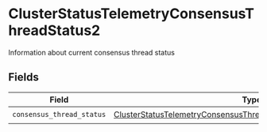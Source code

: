 # ClusterStatusTelemetryConsensusThreadStatus2

Information about current consensus thread status


## Fields

| Field                                                                                                                                                         | Type                                                                                                                                                          | Required                                                                                                                                                      | Description                                                                                                                                                   |
| ------------------------------------------------------------------------------------------------------------------------------------------------------------- | ------------------------------------------------------------------------------------------------------------------------------------------------------------- | ------------------------------------------------------------------------------------------------------------------------------------------------------------- | ------------------------------------------------------------------------------------------------------------------------------------------------------------- |
| `consensus_thread_status`                                                                                                                                     | [ClusterStatusTelemetryConsensusThreadStatus2ConsensusThreadStatus](../../models/shared/clusterstatustelemetryconsensusthreadstatus2consensusthreadstatus.md) | :heavy_check_mark:                                                                                                                                            | N/A                                                                                                                                                           |